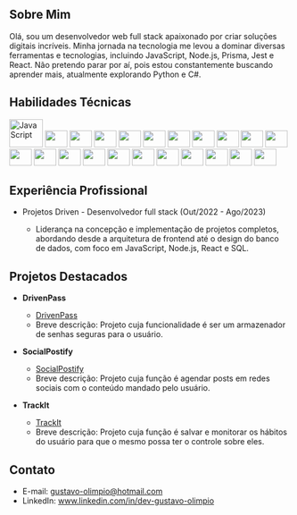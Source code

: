 
## Sobre Mim

Olá, sou um desenvolvedor web full stack apaixonado por criar soluções digitais incríveis. Minha jornada na tecnologia me levou a dominar diversas ferramentas e tecnologias, incluindo JavaScript, Node.js, Prisma, Jest e React. Não pretendo parar por aí, pois estou constantemente buscando aprender mais, atualmente explorando Python e C#.

## Habilidades Técnicas
<p>
<img src="https://img.shields.io/badge/-Javascript-F7DF1E?logo=javascript&logoColor=white"  alt="JavaScript" width="60" height="50">
<img src="https://img.shields.io/badge/--61DAFB?logo=react&logoColor=white" width="40" height="30">
<img src="https://img.shields.io/badge/--339933?logo=nodedotjs&logoColor=white" width="40" height="30">
<img src="https://img.shields.io/badge/--4169E1?logo=postgresql&logoColor=white" width="40" height="30">
<img src="https://img.shields.io/badge/--2D3748?logo=prisma&logoColor=white" width="40" height="30">
<img src="https://img.shields.io/badge/--47A248?logo=mongodb&logoColor=white" width="40" height="30">
<img src="https://img.shields.io/badge/--3776AB?logo=python&logoColor=white" width="40" height="30">
<img src="https://img.shields.io/badge/--239120?logo=csharp&logoColor=white" width="40" height="30">
<img src="https://img.shields.io/badge/--E34F26?logo=html5&logoColor=white" width="40" height="30">
<img src="https://img.shields.io/badge/--1572B6?logo=css3&logoColor=white" width="40" height="30">
<img src="https://img.shields.io/badge/--E0234E?logo=nestjs&logoColor=white" width="40" height="30">
<img src="https://img.shields.io/badge/--C21325?logo=jest&logoColor=white" width="40" height="30">
<img src="https://img.shields.io/badge/--000000?logo=express&logoColor=white" width="40" height="30">
<img src="https://img.shields.io/badge/--4479A1?logo=mysql&logoColor=white" width="40" height="30">
<img src="https://img.shields.io/badge/--DC382D?logo=redis&logoColor=white" width="40" height="30">
<img src="https://img.shields.io/badge/--DB7093?logo=styledcomponents&logoColor=white" width="40" height="30">
<img src="https://img.shields.io/badge/--5A29E4?logo=axios&logoColor=white" width="40" height="30">
<img src="https://img.shields.io/badge/--FCC624?logo=linux&logoColor=white" width="40" height="30">
<img src="https://img.shields.io/badge/--CA4245?logo=reactrouter&logoColor=white" width="40" height="30">
<img src="https://img.shields.io/badge/--3178C6?logo=typescript&logoColor=white" width="40" height="30">
<img src="https://img.shields.io/badge/--000000?logo=jsonwebtokens&logoColor=white" width="40" height="30">
<img src="https://img.shields.io/badge/--000000?logo=json&logoColor=white" width="40" height="30">
</p>



## Experiência Profissional

- Projetos Driven - Desenvolvedor full stack (Out/2022 - Ago/2023)

  - Liderança na concepção e implementação de projetos completos, abordando desde a arquitetura de frontend até o design do banco de dados, com foco em JavaScript, Node.js, React e SQL.

## Projetos Destacados

- **DrivenPass**
  - [DrivenPass](https://github.com/Gustavo-Olimpio/projeto11-trackit)
  - Breve descrição: Projeto cuja funcionalidade é ser um armazenador de senhas seguras para o usuário.

- **SocialPostify**
  - [SocialPostify](https://github.com/Gustavo-Olimpio/projeto22-social-postify)
  - Breve descrição: Projeto cuja função é agendar posts em redes sociais com o conteúdo mandado pelo usuário.

- **TrackIt**
  - [TrackIt](https://github.com/Gustavo-Olimpio/projeto23-drivenpass-nest)
  - Breve descrição: Projeto cuja função é salvar e monitorar os hábitos do usuário para que o mesmo possa ter o controle sobre eles.

## Contato

- E-mail: gustavo-olimpio@hotmail.com
- LinkedIn: www.linkedin.com/in/dev-gustavo-olimpio
<!--
**Gustavo-Olimpio/Gustavo-Olimpio** is a ✨ _special_ ✨ repository because its `README.md` (this file) appears on your GitHub profile.

Here are some ideas to get you started:

- 🔭 I’m currently working on ...
- 🌱 I’m currently learning ...
- 👯 I’m looking to collaborate on ...
- 🤔 I’m looking for help with ...
- 💬 Ask me about ...
- 📫 How to reach me: ...
- 😄 Pronouns: ...
- ⚡ Fun fact: ...
-->
